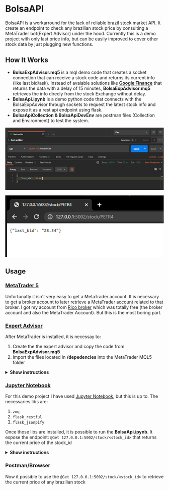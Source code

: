 # BolsaAPI

BolsaAPI is a workarround for the lack of reliable brazil stock market API. It create an endpoint to check any brazilian stock price by consulting a MetaTrader bot(Expert Advisor) under the hood. Currently this is a demo project with only last price info, but can be easily improved to cover other stock data by just plugging new functions.

## How It Works

* **BolsaExpAdvisor.mq5** is a mql demo code that creates a socket connection that can receive a stock code and returns its current info (like last bid/ask). Instead of avaiable solutions like **[Google Finance]** that returns the data with a delay of 15 minutes, **BolsaExpAdvisor.mq5** retrieves the info direcly from the stock Exchange without delay.
* **BolsaApi.ipynb** is a demo python code that connects with the BolsaExpAdvisor through sockets to request the latest stock info and expose it as a rest api endpoint using flask.
* **BolsaApiCollection & BolsaApiDevEnv** are postman files (Collection and Environment) to test the system.

[Google Finance]: https://www.google.com/finance

<p align="center">
  <img src="./img/PostmanResponse.png" alt="PostmanResponse" width="738">
</p>


<p align="center">
  <img src="./img/BrowserResponse.png" alt="BrowserResponse" width="738">
</p>


## Usage

### [MetaTrader 5]

Unfortunatly it isn't very easy to get a MetaTrader account. It is necessary to get a broker account to later retrieve a MetaTrader account related to that broker. I got my account from [Rico broker] which was totally free (the broker account and also the MetaTrader Account). But this is the most boring part.

[MetaTrader 5]: https://www.metatrader5.com/
[Rico broker]: https://www.rico.com.vc/metatrader/


### [Expert Advisor]

After MetaTrader is installed, it is necessay to:
1. Create the the expert advisor and copy the code from **BolsaExpAdvisor.mq5**
2. Import the files located in **/depedencies** into the MetaTrader MQL5 folder

<details><summary><b>Show instructions</b></summary>
  
  1. Paste the code from **BolsaExpAdvisor.mq5** into the created expert advisor. The expert advisor can be created from within the MetaTrader interface:
  <p align="center">
  <img src="./img/CreateExpertAdvisor.png" alt="CreateExpertAdvisor" width="325">
  </p>
  
  2. Rembember to replace the each file into the correct location. You are not supposed to replace anything. The MQL5 folder can  be located here (MetaEditor 5):
  <p align="center">
  <img src="./img/Dependencies.png" alt="Dependencies" width="325">
  </p>
  
</details>

[Expert Advisor]: https://www.metatrader5.com/en/terminal/help/algotrading/trade_robots_indicators

### [Jupyter Notebook]

For this demo project I have used [Jupyter Notebook], but this is up to.
The necessaries libs are: 
1. `zmq`
2. `flask_restful`
3. `flask_jsonpify`

Once those libs are installed, it is possible to run the **BolsaApi.ipynb**. It expose the endpoint: `@Get 127.0.0.1:5002/stock/<stock_id>` that returns the current price of the stock_id

<details><summary><b>Show instructions</b></summary>
     
    $ pip install zmq flask flask-restful flask-jsonpify
   
</details>

[Jupyter Notebook]: https://jupyter.org/

### Postman/Browser

Now it possible to use the  `@Get 127.0.0.1:5002/stock/<stock_id>` to retrieve the current price of any brazilian stock
